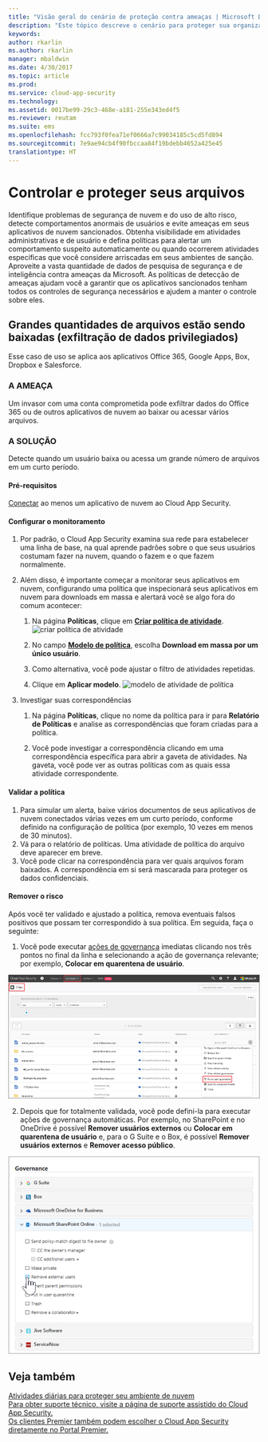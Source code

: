 ```yaml
---
title: "Visão geral do cenário de proteção contra ameaças | Microsoft Docs"
description: "Este tópico descreve o cenário para proteger sua organização contra ameaças em seu ambiente de nuvem."
keywords: 
author: rkarlin
ms.author: rkarlin
manager: mbaldwin
ms.date: 4/30/2017
ms.topic: article
ms.prod: 
ms.service: cloud-app-security
ms.technology: 
ms.assetid: 0017be99-29c3-468e-a181-255e343ed4f5
ms.reviewer: reutam
ms.suite: ems
ms.openlocfilehash: fcc793f0fea71ef0666a7c99034185c5cd5fd894
ms.sourcegitcommit: 7e9ae94cb4f90fbccaa84f19bdebb4652a425e45
translationtype: HT
---
```

# <a name="controlling-and-protecting-your-files"></a>Controlar e proteger seus arquivos  

Identifique problemas de segurança de nuvem e do uso de alto risco, detecte comportamentos anormais de usuários e evite ameaças em seus aplicativos de nuvem sancionados. Obtenha visibilidade em atividades administrativas e de usuário e defina políticas para alertar um comportamento suspeito automaticamente ou quando ocorrerem atividades específicas que você considere arriscadas em seus ambientes de sanção. Aproveite a vasta quantidade de dados de pesquisa de segurança e de inteligência contra ameaças da Microsoft. As políticas de detecção de ameaças ajudam você a garantir que os aplicativos sancionados tenham todos os controles de segurança necessários e ajudem a manter o controle sobre eles.
 
## <a name="massive-quantities-of-files-are-being-downloaded-insider-data-exfiltration"></a>Grandes quantidades de arquivos estão sendo baixadas (exfiltração de dados privilegiados)

Esse caso de uso se aplica aos aplicativos Office 365, Google Apps, Box, Dropbox e Salesforce.

### <a name="the-threat"></a>A AMEAÇA
Um invasor com uma conta comprometida pode exfiltrar dados do Office 365 ou de outros aplicativos de nuvem ao baixar ou acessar vários arquivos.

### <a name="the-solution"></a>A SOLUÇÃO
Detecte quando um usuário baixa ou acessa um grande número de arquivos em um curto período.

#### <a name="prerequisites"></a>Pré-requisitos

[Conectar](enable-instant-visibility-protection-and-governance-actions-for-your-apps.md) ao menos um aplicativo de nuvem ao Cloud App Security.

#### <a name="setting-up-monitoring"></a>Configurar o monitoramento

1.    Por padrão, o Cloud App Security examina sua rede para estabelecer uma linha de base, na qual aprende padrões sobre o que seus usuários costumam fazer na nuvem, quando o fazem e o que fazem normalmente. 

2. Além disso, é importante começar a monitorar seus aplicativos em nuvem, configurando uma política que inspecionará seus aplicativos em nuvem para downloads em massa e alertará você se algo fora do comum acontecer:

    1. Na página **Políticas**, clique em [**Criar política de atividade**](user-activity-policies.md). 
    ![criar política de atividade](./media/create-activity-policy.png)

    2. No campo [**Modelo de política**](policy-template-reference.md), escolha **Download em massa por um único usuário**.
    
    3. Como alternativa, você pode ajustar o filtro de atividades repetidas.
    
    4. Clique em **Aplicar modelo**. 
    ![modelo de atividade de política](./media/activity-policy-template.png)
     
2. Investigar suas correspondências
    
    1. Na página **Políticas**, clique no nome da política para ir para **Relatório de Políticas** e analise as correspondências que foram criadas para a política.

    2. Você pode investigar a correspondência clicando em uma correspondência específica para abrir a gaveta de atividades. Na gaveta, você pode ver as outras políticas com as quais essa atividade correspondente. 
     


#### <a name="validating-your-policy"></a>Validar a política

1. Para simular um alerta, baixe vários documentos de seus aplicativos de nuvem conectados várias vezes em um curto período, conforme definido na configuração de política (por exemplo, 10 vezes em menos de 30 minutos).
3. Vá para o relatório de políticas. Uma atividade de política do arquivo deve aparecer em breve. 
4. Você pode clicar na correspondência para ver quais arquivos foram baixados. A correspondência em si será mascarada para proteger os dados confidenciais. 

#### <a name="removing-the-risk"></a>Remover o risco

Após você ter validado e ajustado a política, remova eventuais falsos positivos que possam ter correspondido à sua política. Em seguida, faça o seguinte: 
  1. Você pode executar [ações de governança](governance-actions.md) imediatas clicando nos três pontos no final da linha e selecionando a ação de governança relevante; por exemplo, **Colocar em quarentena de usuário**.

 ![governança automática externa](./media/auto-gov-external.png)

   2. Depois que for totalmente validada, você pode defini-la para executar ações de governança automáticas. Por exemplo, no SharePoint e no OneDrive é possível **Remover usuários externos** ou **Colocar em quarentena de usuário** e, para o G Suite e o Box, é possível **Remover usuários externos** e **Remover acesso público**.

  ![aplicar ações de governança automáticas](./media/apply-automatic-gov-actions.png)



## <a name="see-also"></a>Veja também  
[Atividades diárias para proteger seu ambiente de nuvem](daily-activities-to-protect-your-cloud-environment.md)   
[Para obter suporte técnico, visite a página de suporte assistido do Cloud App Security.](http://support.microsoft.com/oas/default.aspx?prid=16031)   
[Os clientes Premier também podem escolher o Cloud App Security diretamente no Portal Premier.](https://premier.microsoft.com/)  
  
  
